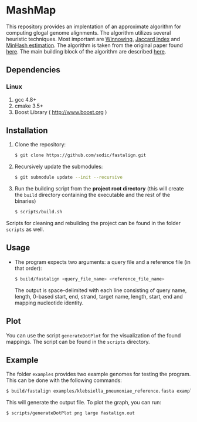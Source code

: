 MashMap
========================================================================

This repository provides an implentation of an approximate algorithm for computing glogal genome alignments. The algorithm utilizes several heuristic techniques. Most important are [Winnowing](http://www.cs.princeton.edu/courses/archive/spr05/cos598E/bib/p76-schleimer.pdf), [Jaccard index](https://en.wikipedia.org/wiki/Jaccard_index) and [MinHash estimation](https://en.wikipedia.org/wiki/MinHash).
The algorithm is taken from the original paper found [here](https://www.biorxiv.org/content/early/2018/02/18/259986.1). The main building block of the algorithm are described [here](https://www.biorxiv.org/content/early/2017/01/27/103812).

## Dependencies

### Linux
1. gcc 4.8+
2. cmake 3.5+
3. Boost Library ( http://www.boost.org )

## Installation
1. Clone the repository:
   ```sh
   $ git clone https://github.com/sodic/fastalign.git
   ```  
2. Recursively update the submodules:
   ```sh
   $ git submodule update --init --recursive
   ```  
3. Run the building script from the **project root directory** (this will create the `build` directory containing the executable and the rest of the binaries)
   ```sh
   $ scripts/build.sh
   ```  
Scripts for cleaning and rebuilding the project can be found in the folder `scripts` as well.
## Usage

* The program expects two arguments: a query file and a reference file (in that order):
  ```sh
  $ build/fastalign <query_file_name> <reference_file_name>
  ```
  The output is space-delimited with each line consisting of query name, length,
  0-based start, end, strand, target name, length, start, end and mapping nucleotide
  identity.

## Plot
You can use the script `generateDotPlot` for the visualization of the found mappings. The script can be found in the `scripts` directory.

## Example
The folder `examples` provides two example genomes for testing the program. This can be done with the following commands:
```sh
$ build/fastalign examples/klebsiella_pneumoniae_reference.fasta examples/escherichia_coli_reference.fasta
```
This will generate the output file. To plot the graph, you can run:
```sh
$ scripts/generateDotPlot png large fastalign.out
```
